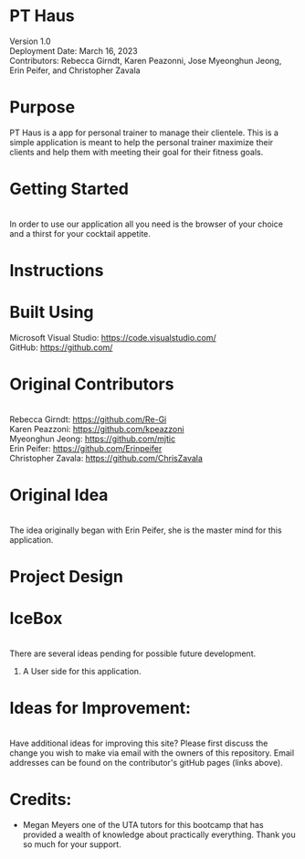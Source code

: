 # PT Haus

Version 1.0 \
Deployment Date: March 16, 2023  \
Contributors: Rebecca Girndt, Karen Peazonni, Jose Myeonghun Jeong, Erin Peifer, and Christopher Zavala



# Purpose

PT Haus is a app for personal trainer to manage their clientele. This is a simple application is meant to help the personal trainer maximize their clients and help them with meeting their goal for their fitness goals. 


# Getting Started

\
In order to use our application all you need is the browser of your choice and a thirst for your cocktail appetite.

# Instructions

# Built Using

Microsoft Visual Studio: <https://code.visualstudio.com/> \
GitHub: <https://github.com/>


# Original Contributors
 \
Rebecca Girndt: <https://github.com/Re-Gi> \
Karen Peazzoni: https://github.com/kpeazzoni \
Myeonghun Jeong: https://github.com/mjtic \
Erin Peifer: https://github.com/Erinpeifer \
Christopher Zavala: <https://github.com/ChrisZavala> 


# Original Idea

\
The idea originally began with Erin Peifer, she is the master mind for this application. 


# Project Design


# IceBox

\
There are several ideas pending for possible future development.

1) A User side for this application. 


# Ideas for Improvement:
\
Have additional ideas for improving this site? Please first discuss the change you wish to make via email with the owners of this repository. Email addresses can be found on the contributor's gitHub pages (links above).


# Credits:
- Megan Meyers one of the UTA tutors for this bootcamp that has provided a wealth of knowledge about practically everything. Thank you so much for your support. 




































